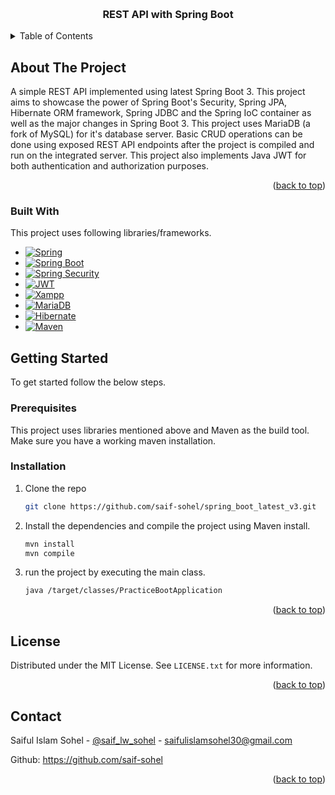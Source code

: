 <a name="readme-top"></a>
<br />
<div>
  <h3 align="center">REST API with Spring Boot</h3>
</div>
<details>
  <summary>Table of Contents</summary>
  <ol>
    <li>
      <a href="#about-the-project">About The Project</a>
      <ul>
        <li><a href="#built-with">Built With</a></li>
      </ul>
    </li>
    <li>
      <a href="#getting-started">Getting Started</a>
      <ul>
        <li><a href="#prerequisites">Prerequisites</a></li>
        <li><a href="#installation">Installation</a></li>
      </ul>
    </li>
    <li><a href="#license">License</a></li>
    <li><a href="#contact">Contact</a></li>
  </ol>
</details>


## About The Project

A simple REST API implemented using latest Spring Boot 3. This project aims to showcase the power of Spring Boot's Security,
Spring JPA, Hibernate ORM framework, Spring JDBC and the Spring IoC container as well as the major changes in Spring Boot 3. This project uses MariaDB (a fork of MySQL) 
for it's database server. Basic CRUD operations can be done using exposed REST API endpoints after the project is compiled and run on the integrated server. This project also implements Java JWT for both authentication and authorization purposes.

<p align="right">(<a href="#readme-top">back to top</a>)</p>

### Built With

This project uses following libraries/frameworks.
* [![Spring][Spring-badge]][Spring-url]
* [![Spring Boot][Spring-boot-badge]][Spring-boot-url]
* [![Spring Security][spring-security-badge]][spring-security-url]
* [![JWT][jwt-badge]][jwt-url]
* [![Xampp][xampp-badge]][xampp-url]
* [![MariaDB][mariadb-badge]][mariadb-url]
* [![Hibernate][hibernate-badge]][hibernate-url]
* [![Maven][maven-badge]][maven-url]

## Getting Started

To get started follow the below steps.

### Prerequisites

This project uses libraries mentioned above and Maven as the build tool. Make sure you have a working maven installation.

### Installation

1. Clone the repo
   ```sh
   git clone https://github.com/saif-sohel/spring_boot_latest_v3.git
   ```
2. Install the dependencies and compile the project using Maven install.
   ```sh
   mvn install
   mvn compile
   ```
3. run the project by executing the main class.
   ```sh
   java /target/classes/PracticeBootApplication
   ```

<p align="right">(<a href="#readme-top">back to top</a>)</p>

## License

Distributed under the MIT License. See `LICENSE.txt` for more information.

<p align="right">(<a href="#readme-top">back to top</a>)</p>



<!-- CONTACT -->
## Contact

Saiful Islam Sohel - [@saif_lw_sohel](https://twitter.com/saif_lw_sohel) - saifulislamsohel30@gmail.com

Github: https://github.com/saif-sohel

<p align="right">(<a href="#readme-top">back to top</a>)</p>

[Spring-badge]: https://img.shields.io/badge/Spring-6DB33F?style=for-the-badge&logo=spring&logoColor=white
[Spring-url]: https://spring.io/
[spring-boot-badge]:https://img.shields.io/badge/Spring_Boot-F2F4F9?style=for-the-badge&logo=spring-boot
[spring-boot-url]:https://spring.io/projects/spring-boot
[xampp-badge]:https://img.shields.io/badge/Xampp-F37623?style=for-the-badge&logo=xampp&logoColor=white
[xampp-url]:https://www.apachefriends.org/
[mariadb-badge]:https://img.shields.io/badge/MariaDB-003545?style=for-the-badge&logo=mariadb&logoColor=white
[mariadb-url]:https://mariadb.org/
[jwt-badge]:https://img.shields.io/badge/JWT-000000?style=for-the-badge&logo=JSON%20web%20tokens&logoColor=white
[jwt-url]:https://jwt.io/
[spring-security-badge]:https://img.shields.io/badge/Spring_Security-6DB33F?style=for-the-badge&logo=Spring-Security&logoColor=white
[spring-security-url]:https://spring.io/projects/spring-security
[hibernate-badge]:https://img.shields.io/badge/Hibernate-59666C?style=for-the-badge&logo=Hibernate&logoColor=white
[hibernate-url]:https://hibernate.org/orm/
[maven-badge]:https://img.shields.io/badge/apache_maven-C71A36?style=for-the-badge&logo=apachemaven&logoColor=white
[maven-url]:https://maven.apache.org/


